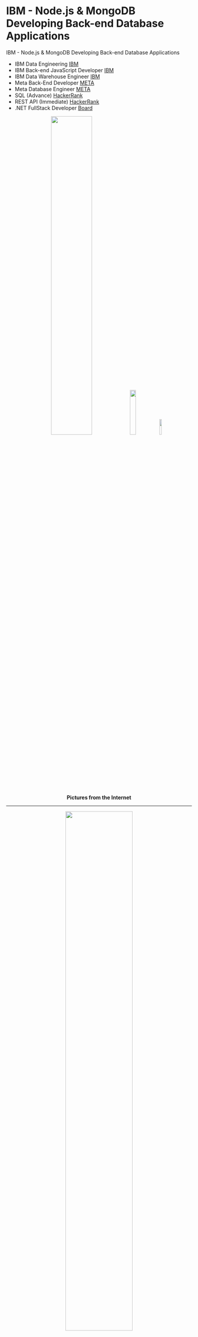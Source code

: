 # IBM - Node.js & MongoDB Developing Back-end Database Applications
IBM - Node.js & MongoDB Developing Back-end Database Applications

* IBM Data Engineering [IBM]( https://github.com/jkaewprateep/Portfolio/blob/main/Coursera%20H4HDKPEV6VVW.pdf ) </br>
* IBM Back-end JavaScript Developer [IBM]( https://github.com/jkaewprateep/Portfolio/blob/main/Coursera%208BUX52L749RU.pdf ) </br>
* IBM Data Warehouse Engineer [IBM]( https://github.com/jkaewprateep/Portfolio/blob/main/Coursera%204K7JZCI2I9XO.pdf ) </br>
* Meta Back-End Developer [META]( https://github.com/jkaewprateep/Portfolio/blob/main/Coursera%20FANPMLCYFSZ2.pdf ) </br>
* Meta Database Engineer [META]( https://github.com/jkaewprateep/Portfolio/blob/main/Coursera%20VVUULL2PK26V.pdf ) </br>
* SQL (Advance) [HackerRank]( https://www.hackerrank.com/certificates/f225fa371510 ) </br>
* REST API (Immediate) [HackerRank]( https://www.hackerrank.com/certificates/6e02a6153c0f ) </br>
* .NET FullStack Developer [Board]( https://github.com/jkaewprateep/Portfolio/blob/main/Coursera%206DRYK7YS79ZT.pdf ) </br>

<p align="center" width="100%">
    <img width="47%" src="https://github.com/jkaewprateep/IBM---Node.js-MongoDB-Developing-Back-end-Database-Applications/blob/main/Node.js%20%26%20MongoDB%20Developing%20Back-end%20Database%20Applications-instructors.png">
    <img width="17.63%" src="https://github.com/jkaewprateep/IBM---Node.js-MongoDB-Developing-Back-end-Database-Applications/blob/main/kid_30.jpg">
    <img width="10.48%" src="https://github.com/jkaewprateep/IBM---Node.js-MongoDB-Developing-Back-end-Database-Applications/blob/main/kid_38.jpg"> </br>
    <b> Pictures from the Internet </b> </br>
</p>

---

<p align="center" width="100%">
    <img width="60%" src="https://github.com/jkaewprateep/IBM---Node.js-MongoDB-Developing-Back-end-Database-Applications/blob/main/Screenshot%202024-09-04%20143355.png"> </br>
    <b> Pictures from the Internet </b> </br>
</p>

## app.js ##

🧸💬 Import module, define variable, connect to database and query for data with MongoDB.find() .</br>

```
const mongoose = require('mongoose');
const Employee = require('./employee');

const uri =  "mongodb://root:MjI4MjMtamthZXdw@localhost:27017";

mongoose.connect(uri,{'dbName':'employeeDB'});

Employee.find().then((data)=>{
            console.log(data);
            mongoose.connection.close()
})
```

## app_delete.js ##

🧸💬 Delete database records by condition and error handling with error message return .</br>

```
const mongoose = require('mongoose');
const Schema = mongoose.Schema;

const Employee = require('./employee');

const uri =  "mongodb://root:MjI4MjMtamthZXdw@localhost:27017";

mongoose.connect(uri,{'dbName':'employeeDB'})
    .then(() => {
        console.log("Connected to MongoDB");

        // Delete one record from employees
        return Employee.deleteOne({ age: { $lt: 30 }, location: "New York" });
    })
    .then((deleteOneResult) => {
        console.log("Deleted document for deleteOne:", deleteOneResult);

        // Delete many records from employees
        return Employee.deleteMany({ emp_name: { $regex: "R" } });
    })
    .then((deleteManyResult) => {
        console.log("Deleted documents for deleteMany:", deleteManyResult);
    })
    .catch((error) => {
        console.error("Error:", error);
    })
    .finally(() => {
        mongoose.connection.close(); // Close the MongoDB connection
    });
```

## app_insertMany.js ##

🧸💬 Define constant, connect MongoDB, insert multiple data records and error handling with error message return .</br>

```
const mongoose = require('mongoose');
const Schema = mongoose.Schema;
const Employee = require('./employee');

const uri =  "mongodb://root:MjI4MjMtamthZXdw@localhost:27017";


mongoose.connect(uri,{'dbName':'employeeDB'})
    .then(() => {
        console.log("Connected to MongoDB");

        // insertMany records into employee
        return Employee.insertMany([
            { "emp_name": "Ray Renolds", "age": 32, "location": "Austin", "email": "rayr@somewhere.com" },
            { "emp_name": "Matt Aniston", "age": 25, "location": "Houston", "email": "matta@somewhere.com" },
            { "emp_name": "Monica Perry", "age": 23, "location": "New Jersey", "email": "monicap@somewhere.com" },
            { "emp_name": "Rachel Tribbiani", "age": 28, "location": "Boston", "email": "rachelt@somewhere.com" }
        ]);
    })
    .then(() => {
        console.log("Records inserted successfully");

        // Find all documents in employees collection after insertMany
        return Employee.find();
    })
    .then((data) => {
        console.log("\nDocuments in employees collection after insertMany:");
        console.log(data);
    })
    .catch((error) => {
        console.error("Error:", error);
    })
    .finally(() => {
        mongoose.connection.close(); // Close the MongoDB connection
    });
```

## app_insertOne.js ##

🧸💬 Define constant, connect MongoDB, insert one data records and error handling with error message return .</br>

```
const mongoose = require('mongoose');
const Schema = mongoose.Schema;

const Employee = require('./employee');

const uri =  "mongodb://root:MjI4MjMtamthZXdw@localhost:27017";

mongoose.connect(uri,{'dbName':'employeeDB'});

//insertOne record into employee
let newEmployee = new Employee({
    emp_name: 'John Doe',
    age: 37,
    location: "Illinois",
    email: "jdoe@somewhere.com"
});
newEmployee.save().then(function(){
    Employee.find().then((data)=>{
        console.log("\n\nDocuments in employees collection after insertOne")
        console.log(data);
        mongoose.connection.close();
    })
}).catch(function(error){
    console.log(error)
});
```

## app_list.js ##

🧸💬 Import module, define variable, connect to database, and query for data with MongoDB.find() .</br>

```
const mongoose = require('mongoose');
const Employee = require('./employee');

const uri =  "mongodb://root:MjI4MjMtamthZXdw@localhost:27017";

mongoose.connect(uri,{'dbName':'employeeDB'});

Employee.find().then((data)=>{
            console.log(data);
            mongoose.connection.close()
        })
```

## app_update.js ##

🧸💬 Define constant, connect MongoDB, update one data record with filter condition, and error handling with error message return .</br>

```
const mongoose = require('mongoose');
const Schema = mongoose.Schema;

const Employee = require('./employee');

const uri =  "mongodb://root:MjI4MjMtamthZXdw@localhost:27017";

mongoose.connect(uri,{'dbName':'employeeDB'})
    .then(() => {
        console.log("Connected to MongoDB");

        // Update one record in employee
        return Employee.updateOne({ emp_name: "John Doe" },
            { email: "jdoe@somewhere.com" });
    })
    .then((updateOneResult) => {
        console.log("Updated Docs for updateOne:", updateOneResult);
        console.log("One record updated");

        // Update many records in employees
        return Employee.updateMany({ age: { $gt: 30 } },
            { location: "New York" });
    })
    .then((updateManyResult) => {
        console.log("Updated Docs for updateMany:", updateManyResult);
        console.log("Many records updated");

    })
    .catch((error) => {
        console.error("Error:", error);
    })
    .finally(() => {
        mongoose.connection.close(); // Close the MongoDB connection
    });
```

## employee.js ##

🧸💬 Define employee data model .</br>

```
const mongoose = require('mongoose');

const Schema = mongoose.Schema;

const employees = new Schema({
  emp_name: {
    type: String,
    required: true
  },
  age: {
    type: Number,
    required: true,
  },
  location: {
    type: String,
    required: true
  },
  email: {
    type: String,
    required: true
  }
});

module.exports = mongoose.model('employees', employees);
```

---

## customer.js ##

🧸💬 Define customer data model .</br>

```
// Importing the 'mongoose' library, which is an ODM (Object Data Modeling) library for MongoDB.
const mongoose = require('mongoose');

// Creating a schema using the 'Schema' class from mongoose.
const Schema = mongoose.Schema;

// Defining a schema for the 'customers' collection in MongoDB.
const customersSchema = new Schema({
    // Field for storing the user's name as a string.
    user_name: {
        type: String,   // Data type is String.
        required: true  // The field is required and must have a value.
    },
    // Field for storing the user's password as a string.
    password: {
        type: String,   // Data type is String.
        required: true  // The field is required and must have a value.
    },
    // Field for storing the user's email address as a string.
    email: {
        type: String,   // Data type is String.
        required: true  // The field is required and must have a value.
    },
    // Field for storing the user's age as a number.
    age: {
        type: Number,   // Data type is Number.
        required: true  // The field is required and must have a value.
    }
});

// Creating a model from the schema. This model will represent the 'customers' collection in MongoDB.
// The first argument is the name of the collection, and the second argument is the schema.
const CustomersModel = mongoose.model('customers', customersSchema);

// Exporting the CustomersModel to be used in other parts of the application.
module.exports = CustomersModel;
```

## customer_app.js ##

🧸💬 Define constant, application methods, module export variable, define registration, and login and logout method .</br>

```
// Added
const bcrypt = require("bcrypt")
const session = require('express-session');
const saltRounds = 5
const password = "admin"

// Importing necessary libraries and modules
const mongoose = require('mongoose');            // MongoDB ODM library
const Customers = require('./customer');         // Imported MongoDB model for 'customers'
const express = require('express');              // Express.js web framework
const bodyParser = require('body-parser');       // Middleware for parsing JSON requests
const path = require('path');                    // Node.js path module for working with file and directory paths

// Creating an instance of the Express application
const app = express();

// Added
const uuid = require('uuid'); //to generate a unique session id

app.use(session({
      cookie: { maxAge: 120000 }, // Session expires after 2 minutes of inactivity
    secret: 'itsmysecret',
    res: false,
    saveUninitialized: true,
    genid: () => uuid.v4()
}));

// Setting the port number for the server
const port = 3000;

// MongoDB connection URI and database name
const uri =  "mongodb://root:MjI4MjMtamthZXdw@localhost:27017";
mongoose.connect(uri, {'dbName': 'customerDB'});

// Middleware to parse JSON requests
app.use("*", bodyParser.json());

// Serving static files from the 'frontend' directory under the '/static' route
app.use('/static', express.static(path.join(".", 'frontend')));

// Middleware to handle URL-encoded form data
app.use(bodyParser.urlencoded({ extended: true }));

// // POST endpoint for user login
// app.post('/api/login', async (req, res) => {
//     const data = req.body;
//     console.log(data);
//     let user_name = data['user_name'];
//     let password = data['password'];

//     // Querying the MongoDB 'customers' collection for matching user_name and password
//     const documents = await Customers.find({ user_name: user_name, password: password });

//     // If a matching user is found, set the session username and serve the home page
//     if (documents.length > 0) {
//         res.send("User Logged In");
//     } else {
//         res.send("User Information incorrect");
//     }
// });
// // POST endpoint for user login
// app.post('/api/login', async (req, res) => {
//     const data = req.body;
//     console.log(data);

//     let user_name = data['user_name'];
//     let password = data['password'];

//     // Querying the MongoDB 'customers' collection for matching user_name and password
//     const documents = await Customers.find({ user_name: user_name });

//     // If a matching user is found, set the session username and serve the home page
//     if (documents.length > 0) {
//         let result = await bcrypt.compare(password, documents[0]['password'])
//         if(true) {
//             res.send("User Logged In");
//         } else {
//             res.send("Password Incorrect! Try again");
//         }
//     } else {
//         res.send("User Information incorrect");
//     }
// });
// POST endpoint for user login
app.post('/api/login', async (req, res) => {
    const data = req.body;
    console.log(data);

    let user_name = data['user_name'];
    let password = data['password'];

    // Querying the MongoDB 'customers' collection for matching user_name and password
    const documents = await Customers.find({ user_name: user_name });

    // If a matching user is found, set the session username and serve the home page
    if (documents.length > 0) {
        let result = await bcrypt.compare(password, documents[0]['password'])
        if(true) {
            const genidValue = req.sessionID;
            res.cookie('username', user_name);
            res.sendFile(path.join(__dirname, 'frontend', 'home.html'));
        } else {
            res.send("Password Incorrect! Try again");
        }
    } else {
        res.send("User Information incorrect");
    }
});

// // POST endpoint for adding a new customer
// app.post('/api/add_customer', async (req, res) => {
//     const data = req.body;
//     console.log(data)
//     const documents = await Customers.find({ user_name: data['user_name']});
//     if (documents.length > 0) {
//         res.send("User already exists");
//     }
    
//     // Creating a new instance of the Customers model with data from the request
//     const customer = new Customers({
//         "user_name": data['user_name'],
//         "age": data['age'],
//         "password": data['password'],
//         "email": data['email']
//     });

//     // Saving the new customer to the MongoDB 'customers' collection
//     await customer.save();

//     res.send("Customer added successfully")
// });

// POST endpoint for adding a new customer
app.post('/api/add_customer', async (req, res) => {
    const data = req.body;

    const documents = await Customers.find({ user_name: data['user_name']});
    if (documents.length > 0) {
        res.send("User already exists");
    }

    let hashedpwd = bcrypt.hashSync(data['password'], saltRounds)

    // Creating a new instance of the Customers model with data from the request
    const customer = new Customers({
        "user_name": data['user_name'],
        "age": data['age'],
        "password": hashedpwd,
        "email": data['email']
    });

    // Saving the new customer to the MongoDB 'customers' collection
    await customer.save();

    res.send("Customer added successfully")
});

// Added
// GET endpoint for user logout
app.get('/api/logout', async (req, res) => {
    req.session.destroy((err) => {
        if (err) {
          console.error(err);
        } else {
          res.cookie('username', '', { expires: new Date(0) });
          res.redirect('/');
        }
      });
});

// GET endpoint for the root URL, serving the home page
app.get('/', async (req, res) => {
    res.sendFile(path.join(__dirname, 'frontend', 'home.html'));
});

// Starting the server and listening on the specified port
app.listen(port, () => {
    console.log(`Server is running on http://localhost:${port}`);
});
```

---

## employee.js ##

🧸💬 Define employee data model .</br>

```
const mongoose = require('mongoose');

const Schema = mongoose.Schema;

const employees = new Schema({
  emp_name: {
    type: String,
    required: true
  },
  age: {
    type: Number,
    required: true,
  },
  location: {
    type: String,
    required: true
  },
  email: {
    type: String,
    required: true
  }
});

module.exports = mongoose.model('employees', employees);
```

## employee_list_app.js ##

🧸💬 Define constant, application methods, module export variable, define add_employee .</br>

```
const mongoose = require('mongoose');
const Employees = require('./employee');

const express = require('express');
// Added
const cors = require('cors');

const bodyParser = require('body-parser');

const app = express();
const port = 3002;

//Replace the password in the line below
const uri =  "mongodb://root:MjI4MjMtamthZXdw@localhost:27017";

mongoose.connect(uri,{'dbName':'employeeDB'});

// Enable CORS for all routes
app.use(cors());

// Middleware to parse JSON requests
app.use("*",bodyParser.json());

// GET endpoint
app.get('/api/employees', async (req, res) => {
    const documents = await Employees.find();
    res.json("🧸💬  " + documents);
});

app.post('/api/add_employee', async (req, res) => {
    console.log(req);
    const data = req.body;
    const emp = new Employees({
      "emp_name": data['name'],
      "age": data['age'],
      "location": data['location'],
      "email": data['email']
    });
    // Save the employee to the database
    await emp.save();
    res.json({ message: '🧸💬  Employee added successfully' });
  });

// Start the server
app.listen(port, () => {
  console.log(`Server is running on http://localhost:${port}`);
});
```

## customer.js ##

🧸💬 Define customer data model .</br>

```
// Importing the 'mongoose' library, which is an ODM (Object Data Modeling) library for MongoDB.
const mongoose = require('mongoose');

// Creating a schema using the 'Schema' class from mongoose.
const Schema = mongoose.Schema;

// Defining a schema for the 'customers' collection in MongoDB.
const customersSchema = new Schema({
    // Field for storing the user's name as a string.
    user_name: {
        type: String,   // Data type is String.
        required: true  // The field is required and must have a value.
    },
    // Field for storing the user's password as a string.
    password: {
        type: String,   // Data type is String.
        required: true  // The field is required and must have a value.
    },
    // Field for storing the user's email address as a string.
    email: {
        type: String,   // Data type is String.
        required: true  // The field is required and must have a value.
    },
    // Field for storing the user's age as a number.
    age: {
        type: Number,   // Data type is Number.
        required: true  // The field is required and must have a value.
    }
});

// Creating a model from the schema. This model will represent the 'customers' collection in MongoDB.
// The first argument is the name of the collection, and the second argument is the schema.
const CustomersModel = mongoose.model('customers', customersSchema);

// Exporting the CustomersModel to be used in other parts of the application.
module.exports = CustomersModel;
```

## customer_app.js ##

🧸💬 Define constant, application methods, module export variable, define login, and add_customer .</br>

```
// Importing necessary libraries and modules
const mongoose = require('mongoose');            // MongoDB ODM library
const Customers = require('./customer');         // Imported MongoDB model for 'customers'
const express = require('express');              // Express.js web framework
const bodyParser = require('body-parser');       // Middleware for parsing JSON requests
const path = require('path');                    // Node.js path module for working with file and directory paths

// Creating an instance of the Express application
const app = express();

// Setting the port number for the server
const port = 3000;

// MongoDB connection URI and database name
const uri =  "mongodb://root:your_password@localhost:27017";
mongoose.connect(uri, {'dbName': 'customerDB'});

// Middleware to parse JSON requests
app.use("*", bodyParser.json());

// Serving static files from the 'frontend' directory under the '/static' route
app.use('/static', express.static(path.join(".", 'frontend')));

// Middleware to handle URL-encoded form data
app.use(bodyParser.urlencoded({ extended: true }));

// POST endpoint for user login
app.post('/api/login', async (req, res) => {
    const data = req.body;
    console.log(data);
    let user_name = data['user_name'];
    let password = data['password'];

    // Querying the MongoDB 'customers' collection for matching user_name and password
    const documents = await Customers.find({ user_name: user_name, password: password });

    // If a matching user is found, set the session username and serve the home page
    if (documents.length > 0) {
        res.send("User Logged In");
    } else {
        res.send("User Information incorrect");
    }
});

// POST endpoint for adding a new customer
app.post('/api/add_customer', async (req, res) => {
    const data = req.body;
    console.log(data)
    const documents = await Customers.find({ user_name: data['user_name']});
    if (documents.length > 0) {
        res.send("User already exists");
    }
    
    // Creating a new instance of the Customers model with data from the request
    const customer = new Customers({
        "user_name": data['user_name'],
        "age": data['age'],
        "password": data['password'],
        "email": data['email']
    });

    // Saving the new customer to the MongoDB 'customers' collection
    await customer.save();

    res.send("Customer added successfully")
});

// GET endpoint for the root URL, serving the home page
app.get('/', async (req, res) => {
    res.sendFile(path.join(__dirname, 'frontend', 'home.html'));
});

// Starting the server and listening on the specified port
app.listen(port, () => {
    console.log(`Server is running on http://localhost:${port}`);
});
```

---

## fileuploadapp.js ##

🧸💬 Define constant, application methods, module export variable, define upload file and directory list .</br>

```
const express = require('express');
const multer = require('multer');
const path = require('path');
const fs = require('fs');

const app = express();
const port = 3000;

// Define the upload directory path
const directoryPath = 'uploads/';

// Set up storage for uploaded files
const storage = multer.diskStorage({
  destination: function (req, file, cb) {
    cb(null, directoryPath); // Specify the upload directory
  },
  filename: function (req, file, cb) {
    cb(null, file.originalname); // Use the original file name
  },
});

const upload = multer({ storage: storage });

// Serve the HTML form for file upload
app.get('/', (req, res) => {
  res.sendFile(path.join(__dirname, 'index.html'));
});

// Handle file upload
app.post('/upload', upload.single('file'), (req, res) => {
  if (!req.file) {
    return next(new Error('No file uploaded.'));
  }

  // Access the uploaded file information
  const uploadedFile = req.file;
  console.log('Uploaded file:', uploadedFile);

  fs.readdir(directoryPath, (err,files)=>{
    if (err) {
      return res.status(500).send('Error reading directory.');
    }
    strfilenames = `<a href='/'>Home</a><br/>

`;

    files.forEach((file)=>{
      strfilenames = `${strfilenames} <a target='_blank' href='file/${file}'>${file}</a><br/>

`;
    });
    res.send(strfilenames)
  });

});

// Serve uploaded files using express.static middleware
app.use('/file', express.static('uploads'));

// Start the server
app.listen(port, () => {
  console.log(`Server is running on http://localhost:${port}`);
});
```

---

## jwt ##

🧸💬 Define constant, application methods, module export variable, define register, login and dashboard with jwt secured compoent .</br>

```
// index.js

const express = require('express');
const jwt = require('jsonwebtoken');

const app = express();
const secretKey = 'yourSecretKey'; // Replace with your own secret key

app.use(express.json());

// Sample user data (Replace with your database or actual authentication logic)
const users = [];

// Endpoint for user registration
app.post('/register', (req, res) => {
  const { username, password } = req.body;

  // Check if the username already exists
  const existingUser = users.find((u) => u.username === username);
  if (existingUser) {
    return res.status(400).json({ message: 'Username already exists' });
  }

  // Add new user to the database
  const newUser = {
    id: users.length + 1,
    username,
    password,
  };
  users.push(newUser);

  res.status(201).json({ message: 'User registered successfully' });
});

// Endpoint for user login
app.post('/login', (req, res) => {
  const { username, password } = req.body;

  // Find user by username and password
  const user = users.find((u) => u.username === username && u.password === password);

  if (user) {
    // User authenticated, generate token
    const token = jwt.sign({ id: user.id, username: user.username }, secretKey);
    res.json({ token });
  } else {
    res.status(401).json({ message: 'Invalid credentials' });
  }
});

// Protected route example (Dashboard access)
app.get('/dashboard', verifyToken, (req, res) => {
  // Return dashboard data or user-specific information
  res.json({ message: ' 🧸💬  Welcome to the Customer Portal!' });
});

// Middleware to verify token
function verifyToken(req, res, next) {
  const token = req.headers['authorization'];

  if (typeof token !== 'undefined') {
    jwt.verify(token, secretKey, (err, authData) => {
      if (err) {
        res.sendStatus(403);
      } else {
        req.authData = authData;
        next();
      }
    });
  } else {
    res.sendStatus(401);
  }
}

// Start server
const PORT = 3003;
app.listen(PORT, () => {
  console.log(`Server running on port ${PORT}`);
});
```

### Sample ###

<p align="center" width="100%">
	<img width="25%" src="https://github.com/jkaewprateep/IBM---Node.js-MongoDB-Developing-Back-end-Database-Applications/blob/main/web01.png">
    <img width="25%" src="https://github.com/jkaewprateep/IBM---Node.js-MongoDB-Developing-Back-end-Database-Applications/blob/main/web02.png">
    <img width="25%" src="https://github.com/jkaewprateep/IBM---Node.js-MongoDB-Developing-Back-end-Database-Applications/blob/main/web03.png">
    <img width="25%" src="https://github.com/jkaewprateep/IBM---Node.js-MongoDB-Developing-Back-end-Database-Applications/blob/main/web04.png">
    <img width="25%" src="https://github.com/jkaewprateep/IBM---Node.js-MongoDB-Developing-Back-end-Database-Applications/blob/main/web05.png">
    <img width="25%" src="https://github.com/jkaewprateep/IBM---Node.js-MongoDB-Developing-Back-end-Database-Applications/blob/main/web06.png">
    <img width="25%" src="https://github.com/jkaewprateep/IBM---Node.js-MongoDB-Developing-Back-end-Database-Applications/blob/main/web07.png">
    <img width="25%" src="https://github.com/jkaewprateep/IBM---Node.js-MongoDB-Developing-Back-end-Database-Applications/blob/main/web08.png">
    <img width="25%" src="https://github.com/jkaewprateep/IBM---Node.js-MongoDB-Developing-Back-end-Database-Applications/blob/main/web09.png">
    <img width="25%" src="https://github.com/jkaewprateep/IBM---Node.js-MongoDB-Developing-Back-end-Database-Applications/blob/main/web10.png">
    <img width="25%" src="https://github.com/jkaewprateep/IBM---Node.js-MongoDB-Developing-Back-end-Database-Applications/blob/main/web11.png">
    <img width="25%" src="https://github.com/jkaewprateep/IBM---Node.js-MongoDB-Developing-Back-end-Database-Applications/blob/main/web12.png">
    <img width="25%" src="https://github.com/jkaewprateep/IBM---Node.js-MongoDB-Developing-Back-end-Database-Applications/blob/main/web13.png">
    <img width="25%" src="https://github.com/jkaewprateep/IBM---Node.js-MongoDB-Developing-Back-end-Database-Applications/blob/main/web14.png">
    <img width="25%" src="https://github.com/jkaewprateep/IBM---Node.js-MongoDB-Developing-Back-end-Database-Applications/blob/main/web15.png">
    <img width="25%" src="https://github.com/jkaewprateep/IBM---Node.js-MongoDB-Developing-Back-end-Database-Applications/blob/main/web16.png">
    <img width="25%" src="https://github.com/jkaewprateep/IBM---Node.js-MongoDB-Developing-Back-end-Database-Applications/blob/main/web17.png">
    <img width="25%" src="https://github.com/jkaewprateep/IBM---Node.js-MongoDB-Developing-Back-end-Database-Applications/blob/main/web18.png">
    <img width="25%" src="https://github.com/jkaewprateep/IBM---Node.js-MongoDB-Developing-Back-end-Database-Applications/blob/main/web19.png">
    <img width="25%" src="https://github.com/jkaewprateep/IBM---Node.js-MongoDB-Developing-Back-end-Database-Applications/blob/main/web20.png">
    <img width="25%" src="https://github.com/jkaewprateep/IBM---Node.js-MongoDB-Developing-Back-end-Database-Applications/blob/main/web21.png">
    <img width="25%" src="https://github.com/jkaewprateep/IBM---Node.js-MongoDB-Developing-Back-end-Database-Applications/blob/main/web22.png">
    <img width="25%" src="https://github.com/jkaewprateep/IBM---Node.js-MongoDB-Developing-Back-end-Database-Applications/blob/main/web23.png">
    <img width="25%" src="https://github.com/jkaewprateep/IBM---Node.js-MongoDB-Developing-Back-end-Database-Applications/blob/main/web24.png">
    <img width="25%" src="https://github.com/jkaewprateep/IBM---Node.js-MongoDB-Developing-Back-end-Database-Applications/blob/main/web25.png">
    <img width="25%" src="https://github.com/jkaewprateep/IBM---Node.js-MongoDB-Developing-Back-end-Database-Applications/blob/main/web26.png">	</br>
</p>

---

<p align="center" width="100%">
    <img width="30%" src="https://github.com/jkaewprateep/advanced_mysql_topics_notes/blob/main/custom_dataset.png">
    <img width="30%" src="https://github.com/jkaewprateep/advanced_mysql_topics_notes/blob/main/custom_dataset_2.png"> </br>
    <b> 🥺💬 รับจ้างเขียน functions </b> </br>
</p>
